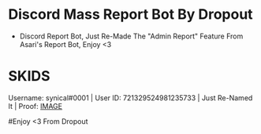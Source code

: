 # Discord Mass Report Bot By Dropout
  -  Discord Report Bot, Just Re-Made The "Admin Report" Feature From Asari's Report Bot, Enjoy <3 
  
# SKIDS
Username: synical#0001 | User ID: 721329524981235733 | Just Re-Named It | Proof: [IMAGE](https://media.discordapp.net/attachments/730897868415827988/731009198996848734/gvzy79wZA1bqQAAAABJRU5ErkJggg.png)

#Enjoy <3 From Dropout
